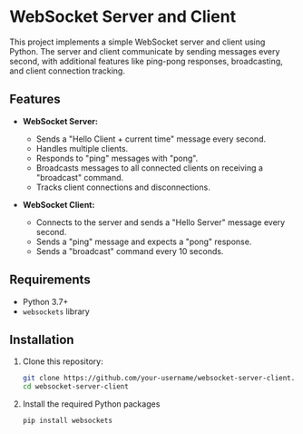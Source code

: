 # WebSocket Server and Client

This project implements a simple WebSocket server and client using Python. The server and client communicate by sending messages every second, with additional features like ping-pong responses, broadcasting, and client connection tracking.

## Features

- **WebSocket Server:**
  - Sends a "Hello Client + current time" message every second.
  - Handles multiple clients.
  - Responds to "ping" messages with "pong".
  - Broadcasts messages to all connected clients on receiving a "broadcast" command.
  - Tracks client connections and disconnections.

- **WebSocket Client:**
  - Connects to the server and sends a "Hello Server" message every second.
  - Sends a "ping" message and expects a "pong" response.
  - Sends a "broadcast" command every 10 seconds.

## Requirements

- Python 3.7+
- `websockets` library

## Installation

1. Clone this repository:

   ```bash
   git clone https://github.com/your-username/websocket-server-client.git
   cd websocket-server-client
   ```
   
2. Install the required Python packages

   ```bash
   pip install websockets
   ```
